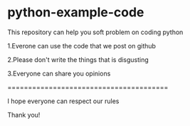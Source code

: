# python-example-code
This  repository can help you soft problem on coding python

1.Everone can use the code that we post on github

2.Please don't write the things that is disgusting

3.Everyone can share you opinions



=======================================

I hope everyone can respect our rules

Thank you!
